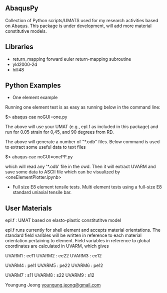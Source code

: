 AbaqusPy
--------
Collection of Python scripts/UMATS used for my research activities based on Abaqus.
This package is under development, will add more material constitutive models.


Libraries
---------
* return_mapping
  forward euler return-mapping subroutine
* yld2000-2d
* hill48



Python Examples
---------------
* One element example

 Running one element test is as easy as running below in the command line:

$> abaqus cae noGUI=one.py


The above will use your UMAT (e.g., epl.f as included in this package) and run for
0.05 strain for 0,45, and 90 degrees from RD.

The above will generate a number of "*.odb" files.
Below command is used to extract some useful data to text files

$> abaqus cae noGUI=onePP.py

which will read any '*.odb' file in the cwd. Then it will extract UVARM and save some data to
ASCII file which can be visualized by <oneElementPlotter.ipynb>


* Full size E8 element tensile tests.
 Multi element tests using a full-size E8 standard uniaxial tensile bar.

User Materials
--------------
epl.f : UMAT based on elasto-plastic constitutitve model

epl.f runs currently for shell element and accepts material orientations.
The standard field varibles will be written in reference to each
material orientation pertaining to element. Field variables in reference to
global coordinates are calculated in UVARM, which gives

UVARM1 : ee11
UVARM2 : ee22
UVARM3 : ee12

UVARM4 : pe11
UVARM5 : pe22
UVARM6 : pe12

UVARM7 : s11
UVARM8 : s22
UVARM9 : s12

Youngung Jeong
youngung.jeong@gmail.com
